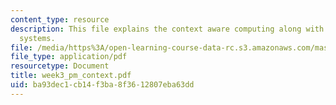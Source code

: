 ```yaml
---
content_type: resource
description: This file explains the context aware computing along with context aware
  systems.
file: /media/https%3A/open-learning-course-data-rc.s3.amazonaws.com/mas-961-ambient-intelligence-spring-2005/ba93dec1cb14f3ba8f3612807eba63dd_week3_pm_context.pdf
file_type: application/pdf
resourcetype: Document
title: week3_pm_context.pdf
uid: ba93dec1-cb14-f3ba-8f36-12807eba63dd
---
```

